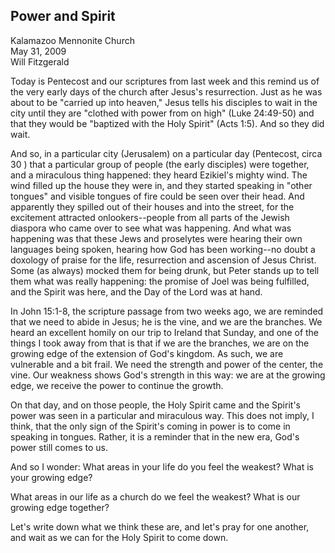 ## Power and Spirit ##
Kalamazoo Mennonite Church  
May 31, 2009  
Will Fitzgerald  

Today is Pentecost and our scriptures from last week and this remind us of the very early days of the church after Jesus's resurrection. Just as he was about to be "carried up into heaven," Jesus tells his disciples to wait in the city until they are "clothed with power from on high" (Luke 24:49-50) and that they would be "baptized with the Holy Spirit" (Acts 1:5). And so they did wait.

And so, in a particular city (Jerusalem) on a particular day (Pentecost, circa 30 ) that a particular group of people (the early disciples) were together, and a miraculous thing happened: they heard Ezikiel's mighty wind. The wind filled up the house they were in, and they started speaking in "other tongues" and visible tongues of fire could be seen over their head. And apparently they spilled out of their houses and into the street, for the excitement attracted onlookers--people from all parts of the Jewish diaspora who came over to see what was happening. And what was happening was that these Jews and proselytes were hearing their own languages being spoken, hearing how God has been working--no doubt a doxology of praise for the life, resurrection and ascension of Jesus Christ. Some (as always) mocked them for being drunk, but Peter stands up to tell them what was really happening: the promise of Joel was being fulfilled, and the Spirit was here, and the Day of the Lord was at hand. 

In John 15:1-8, the scripture passage from two weeks ago, we are reminded that we need to abide in Jesus; he is the vine, and we are the branches. We heard an excellent homily on our trip to Ireland that Sunday, and one of the things I took away from that is that if we are the branches, we are on the growing edge of the extension of God's kingdom. As such, we are vulnerable and a bit frail. We need the strength and power of the center, the vine. Our weakness shows God's strength in this way: we are at the growing edge, we receive the power to continue the growth.

On that day, and on those people, the Holy Spirit came and the Spirit's power was seen in a particular and miraculous way. This does not imply, I think, that the only sign of the Spirit's coming in power is to come in speaking in tongues. Rather, it is a reminder that in the new era, God's power still comes to us.

And so I wonder: What areas in your life do you feel the weakest? What is your growing edge? 

What areas in our life as a church do we feel the weakest? What is our growing edge together? 

Let's write down what we think these are, and let's pray for one another, and wait as we can for the Holy Spirit to come down.